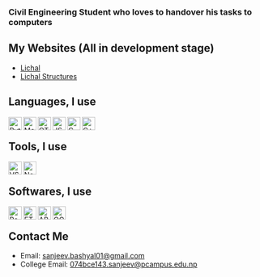 ### Civil Engineering Student who loves to handover his tasks to computers

## My Websites (All in development stage)
- [Lichal](https://lichal.com)
- [Lichal Structures](https://structures.lichal/com)

## Languages, I use
<img align="left" alt="Python" width="26px" src="https://www.python.org/static/img/python-logo-large.c36dccadd999.png" />
<img align="left" alt="Matlab" width="26px" src="https://upload.wikimedia.org/wikipedia/commons/thumb/2/21/Matlab_Logo.png/121px-Matlab_Logo.png" />
<img align="left" alt="QT" width="26px" src="https://upload.wikimedia.org/wikipedia/commons/thumb/0/0b/Qt_logo_2016.svg/150px-Qt_logo_2016.svg.png" />
<img align="left" alt="JS" width="26px" src="https://upload.wikimedia.org/wikipedia/commons/thumb/9/99/Unofficial_JavaScript_logo_2.svg/512px-Unofficial_JavaScript_logo_2.svg.png" />
<img align="left" alt="C" width="26px" src="https://upload.wikimedia.org/wikipedia/commons/thumb/1/18/C_Programming_Language.svg/220px-C_Programming_Language.svg.png" />
<img align="left" alt="C++" width="26px" src="https://upload.wikimedia.org/wikipedia/commons/thumb/1/18/ISO_C%2B%2B_Logo.svg/120px-ISO_C%2B%2B_Logo.svg.png" />
<br/>

## Tools, I use
<img align="left" alt="VS Code" width="26px" src="https://upload.wikimedia.org/wikipedia/commons/thumb/9/9a/Visual_Studio_Code_1.35_icon.svg/800px-Visual_Studio_Code_1.35_icon.svg.png" />
<img align="left" alt="Notepad++" width="26px" src="https://upload.wikimedia.org/wikipedia/commons/thumb/6/69/Notepad%2B%2B_Logo.svg/128px-Notepad%2B%2B_Logo.svg.png" />
<br/>

## Softwares, I use
<img align="left" alt="Revit" width="26px" src="https://damassets.autodesk.net/content/dam/autodesk/www/products/responsive-imagery/responsive-badges-compare/2017/revit-2017-badge-75x75.png" />
<img align="left" alt="ETABS" width="26px" src="https://assets-us-01.kc-usercontent.com/1ca05609-4ad1-009e-bc40-2e1230b16a75/06bd3266-fda8-4ae9-a034-14c6e82ed37c/etabs%20color.png?w=400&h=300&fit=clip" />
<img align="left" alt="ABAQUS" width="26px" src="https://upload.wikimedia.org/wikipedia/commons/f/f6/ABAQUS_logo.png" />
<img align="left" alt="QGIS" width="26px" src="https://www.qgis.org/en/_static/logo.png" />
<br/>

## Contact Me
- Email: sanjeev.bashyal01@gmail.com
- College Email: 074bce143.sanjeev@pcampus.edu.np


<!--
**SanjeevBashyal/SanjeevBashyal** is a ✨ _special_ ✨ repository because its `README.md` (this file) appears on your GitHub profile.

Here are some ideas to get you started:

- 🔭 I’m currently working on ...
- 🌱 I’m currently learning ...
- 👯 I’m looking to collaborate on ...
- 🤔 I’m looking for help with ...
- 💬 Ask me about ...
- 📫 How to reach me: ...
- 😄 Pronouns: ...
- ⚡ Fun fact: ...
-->
